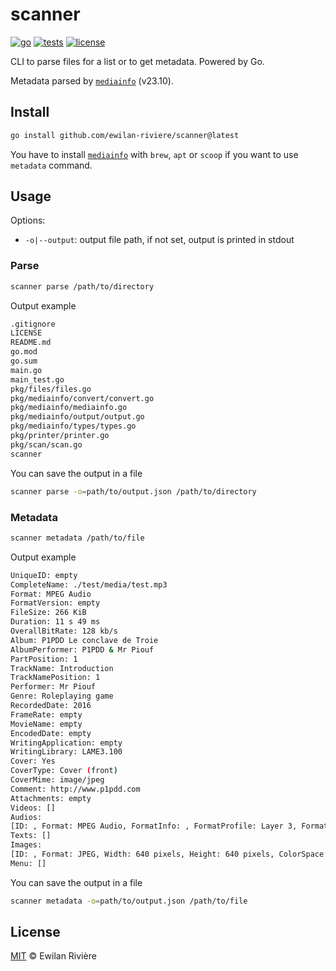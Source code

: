 # scanner

[![go][go-version-src]][go-version-href]
[![tests][tests-src]][tests-href]
[![license][license-src]][license-href]

CLI to parse files for a list or to get metadata. Powered by Go.

Metadata parsed by [`mediainfo`](https://mediaarea.net/en/MediaInfo) (v23.10).

## Install

```bash
go install github.com/ewilan-riviere/scanner@latest
```

You have to install [`mediainfo`](https://mediaarea.net/en/MediaInfo) with `brew`, `apt` or `scoop` if you want to use `metadata` command.

## Usage

Options:

- `-o|--output`: output file path, if not set, output is printed in stdout

### Parse

```bash
scanner parse /path/to/directory
```

Output example

```bash
.gitignore
LICENSE
README.md
go.mod
go.sum
main.go
main_test.go
pkg/files/files.go
pkg/mediainfo/convert/convert.go
pkg/mediainfo/mediainfo.go
pkg/mediainfo/output/output.go
pkg/mediainfo/types/types.go
pkg/printer/printer.go
pkg/scan/scan.go
scanner
```

You can save the output in a file

```bash
scanner parse -o=path/to/output.json /path/to/directory
```

### Metadata

```bash
scanner metadata /path/to/file
```

Output example

```bash
UniqueID: empty
CompleteName: ./test/media/test.mp3
Format: MPEG Audio
FormatVersion: empty
FileSize: 266 KiB
Duration: 11 s 49 ms
OverallBitRate: 128 kb/s
Album: P1PDD Le conclave de Troie
AlbumPerformer: P1PDD & Mr Piouf
PartPosition: 1
TrackName: Introduction
TrackNamePosition: 1
Performer: Mr Piouf
Genre: Roleplaying game
RecordedDate: 2016
FrameRate: empty
MovieName: empty
EncodedDate: empty
WritingApplication: empty
WritingLibrary: LAME3.100
Cover: Yes
CoverType: Cover (front)
CoverMime: image/jpeg
Comment: http://www.p1pdd.com
Attachments: empty
Videos: []
Audios:
[ID: , Format: MPEG Audio, FormatInfo: , FormatProfile: Layer 3, FormatVersion: Version 1, CommercialName: , CodecID: , Duration: 11 s 50 ms, BitRateMode: Constant, BitRate: 128 kb/s, Channel: 2 channels, ChannelLayout: , SamplingRate: 44.1 kHz, FrameRate: 38.281 FPS (1152 SPF), Compression: Lossy, StreamSize: 173 KiB (65%), WritingLibrary: LAME3.100, EncodingSettings: -m j -V 4 -q 2 -lowpass 17 -b 128, Title: , Language: , ServiceKind: , Default: , Forced: ]
Texts: []
Images:
[ID: , Format: JPEG, Width: 640 pixels, Height: 640 pixels, ColorSpace: YUV, ChromaSubsampling: 4:2:0, BitDepth: 8 bits, CompressionMode: Lossy, StreamSize: 91.0 KiB (34%)]
Menu: []
```

You can save the output in a file

```bash
scanner metadata -o=path/to/output.json /path/to/file
```

## License

[MIT](LICENSE) © Ewilan Rivière

[go-version-src]: https://img.shields.io/static/v1?style=flat&label=Go&message=v1.21&color=00ADD8&logo=go&logoColor=ffffff&labelColor=18181b
[go-version-href]: https://go.dev/
[tests-src]: https://img.shields.io/github/actions/workflow/status/ewilan-riviere/files/run-tests.yml?branch=main&label=tests&style=flat&colorA=18181B
[tests-href]: https://github.com/ewilan-riviere/scanner/actions
[license-src]: https://img.shields.io/github/license/ewilan-riviere/files.svg?style=flat&colorA=18181B&colorB=00ADD8
[license-href]: https://github.com/ewilan-riviere/scanner/blob/main/LICENSE
